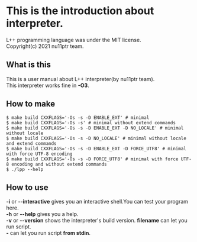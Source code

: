 # This is the introduction about interpreter.

L++ programming language was under the MIT license.  
Copyright(c) 2021 nu11ptr team.

## What is this

This is a user manual about L++ interpreter\(by nu11ptr team\).  
This interpreter works fine in **-O3**.

## How to make

```
$ make build CXXFLAGS='-Os -s -D ENABLE_EXT' # minimal
$ make build CXXFLAGS='-Os -s' # minimal without extend commands
$ make build CXXFLAGS='-Os -s -D ENABLE_EXT -D NO_LOCALE' # minimal without locale
$ make build CXXFLAGS='-Os -s -D NO_LOCALE' # minimal without locale and extend commands
$ make build CXXFLAGS='-Os -s -D ENABLE_EXT -D FORCE_UTF8' # minimal with force UTF-8 encoding
$ make build CXXFLAGS='-Os -s -D FORCE_UTF8' # minimal with force UTF-8 encoding and without extend commands
$ ./lpp --help
```

## How to use

**-i** or **--interactive** gives you an interactive shell.You can test your program here.  
**-h** or **--help** gives you a help.  
**-v** or **--version** shows the interpreter's build version.
**filename** can let you run script.  
**-** can let you run script **from stdin**.
